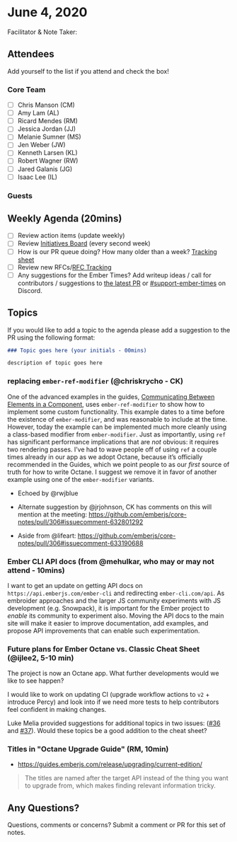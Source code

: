 # June 4, 2020

Facilitator & Note Taker: 

## Attendees

Add yourself to the list if you attend and check the box!

### Core Team
- [ ] Chris Manson (CM)
- [ ] Amy Lam (AL)
- [ ] Ricard Mendes (RM)
- [ ] Jessica Jordan (JJ)
- [ ] Melanie Sumner (MS)
- [ ] Jen Weber (JW)
- [ ] Kenneth Larsen (KL)
- [ ] Robert Wagner (RW)
- [ ] Jared Galanis (JG)
- [ ] Isaac Lee (IL)

### Guests

## Weekly Agenda (20mins)

- [ ] Review action items (update weekly)
- [ ] Review [Initiatives Board](https://github.com/orgs/ember-learn/projects/33) (every second week)
- [ ] How is our PR queue doing? How many older than a week? [Tracking sheet](https://docs.google.com/spreadsheets/d/1sPyN9z9wZMpTNwqCfa6R9QSPZkIW4iQd-H4gZC7ILLk/edit#gid=2035777454)
- [ ] Review new RFCs/[RFC Tracking](https://github.com/emberjs/rfc-tracking)
- [ ] Any suggestions for the Ember Times? Add writeup ideas / call for contributors / suggestions to [the latest PR](https://github.com/ember-learn/ember-blog/pulls?q=is%3Aopen+is%3Apr+label%3A%22%F0%9F%97%9E+embertimes%22%20or%20#support-ember-times) or [#support-ember-times](https://discordapp.com/channels/480462759797063690/485450546887786506) on Discord.

## Topics

If you would like to add a topic to the agenda please add a suggestion to the PR using the following format:

```markdown
### Topic goes here (your initials - 00mins)

description of topic goes here
```

### replacing `ember-ref-modifier` (@chriskrycho  - CK)

One of the advanced examples in the guides, [Communicating Between Elements in
a Component][example], uses `ember-ref-modifier` to show how to implement some
custom functionality. This example dates to a time before the existence of
`ember-modifier`, and was reasonable to include at the time. However, today the
example can be implemented much more cleanly using a class-based modifier from
`ember-modifier`. Just as importantly, using `ref` has significant performance
implications that are *not* obvious: it requires two rendering passes. I’ve had
to wave people off of using `ref` a couple times already in our app as we adopt
Octane, because it’s officially recommended in the Guides, which we point people
to as our *first* source of truth for how to write Octane. I suggest we remove
it in favor of another example using one of the `ember-modifier` variants.

[example]: https://guides.emberjs.com/release/components/template-lifecycle-dom-and-modifiers/#toc_communicating-between-elements-in-a-component
- Echoed by @rwjblue

- Alternate suggestion by @jrjohnson, CK has comments on this will mention at the meeting: https://github.com/emberjs/core-notes/pull/306#issuecomment-632801292
- Aside from @lifeart: https://github.com/emberjs/core-notes/pull/306#issuecomment-633190688

### Ember CLI API docs (from @mehulkar, who may or may not attend - 10mins)

I want to get an update on getting API docs on `https://api.emberjs.com/ember-cli`
and redirecting `ember-cli.com/api`. As embroider approaches and the larger
JS community experiments with JS development (e.g. Snowpack), it is
important for the Ember project to _enable_ its community to experiment also.
Moving the API docs to the main site will make it easier to improve
documentation, add examples, and propose API improvements that can
enable such experimentation.

### Future plans for Ember Octane vs. Classic Cheat Sheet (@ijlee2, 5-10 min)

The project is now an Octane app. What further developments would we like to see happen?

I would like to work on updating CI (upgrade workflow actions to `v2` + introduce Percy) and look into if we need more tests to help contributors feel confident in making changes.

Luke Melia provided suggestions for additional topics in two issues: ([#36](https://github.com/ember-learn/ember-octane-vs-classic-cheat-sheet/issues/36) and [#37](https://github.com/ember-learn/ember-octane-vs-classic-cheat-sheet/issues/37)). Would these topics be a good addition to the cheat sheet?

### Titles  in "Octane Upgrade Guide" (RM, 10min)
- https://guides.emberjs.com/release/upgrading/current-edition/
>  The titles are named after the target API instead of the thing you want to upgrade from, which makes finding relevant information tricky.

<!-- replace with topic -->

## Any Questions?
Questions, comments or concerns? Submit a comment or PR for this set of notes.
